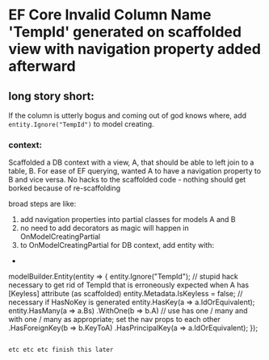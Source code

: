 # EF Core Invalid Column Name 'TempId' generated on scaffolded view with navigation property added afterward

## long story short:
If the column is utterly bogus and coming out of god knows where, add `entity.Ignore("TempId")` to model creating.

### context:
Scaffolded a DB context with a view, A, that should be able to left join to a table, B.
For ease of EF querying, wanted A to have a navigation property to B and vice versa.
No hacks to the scaffolded code - nothing should get borked because of re-scaffolding

broad steps are like:
1. add navigation properties into partial classes for models A and B 
  2. no need to add decorators as magic will happen in OnModelCreatingPartial
1. to OnModelCreatingPartial for DB context, add entity with:
  - ```
modelBuilder.Entity<ModelA>(entity =>
{
    entity.Ignore("TempId");    // stupid hack necessary to get rid of TempId that is erroneously expected when A has [Keyless] attribute (as scaffolded)
    entity.Metadata.IsKeyless = false;  // necessary if HasNoKey is generated
    entity.HasKey(a => a.IdOrEquivalent);
    entity.HasMany(a => a.Bs)
        .WithOne(b => b.A)  // use has one / many and with one / many as appropriate; set the nav props to each other
        .HasForeignKey(b => b.KeyToA)
        .HasPrincipalKey(a => a.IdOrEquivalent);
});
```

etc etc etc finish this later 
